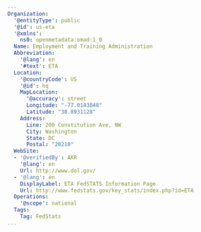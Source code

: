 ```yaml
---
Organization:
  '@entityType': public
  '@id': us-eta
  '@xmlns':
    ns0: openmetadata:omad:1_0
  Name: Employment and Training Administration
  Abbreviation:
    '@lang': en
    '#text': ETA
  Location:
    '@countryCode': US
    '@id': hq
    MapLocation:
      '@accuracy': street
      Longitude: "-77.0143848"
      Latitude: "38.8931128"
    Address:
      Line: 200 Constitution Ave, NW
      City: Washington
      State: DC
      Postal: "20210"
  WebSite:
  - '@verifiedBy': AKR
    '@lang': en
    Url: http://www.dol.gov/
  - '@lang': en
    DisplayLabel: ETA FedSTATS Information Page
    Url: http://www.fedstats.gov/key_stats/index.php?id=ETA
  Operations:
    '@scope': national
  Tags:
    Tag: FedStats
...
```

